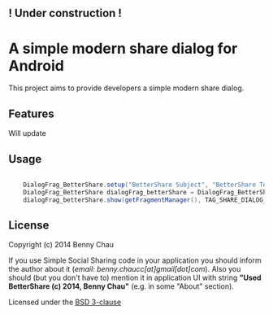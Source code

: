 ## ! Under construction !

# A simple modern share dialog for Android

This project aims to provide developers a simple modern share dialog.


## Features
Will update

## Usage

``` java

    DialogFrag_BetterShare.setup("BetterShare Subject", "BetterShare Text", true);
    DialogFrag_BetterShare dialogFrag_betterShare = DialogFrag_BetterShare.getInstance();
    dialogFrag_betterShare.show(getFragmentManager(), TAG_SHARE_DIALOG_FRAGMENT);

```
## License
Copyright (c) 2014 Benny Chau 

If you use Simple Social Sharing code in your application you should inform the author about it (*email: benny.chaucc[at]gmail[dot]com*). Also you should (but you don't have to) mention it in application UI with string **"Used BetterShare (c) 2014, Benny Chau"** (e.g. in some "About" section).

Licensed under the [BSD 3-clause](http://www.opensource.org/licenses/BSD-3-Clause)